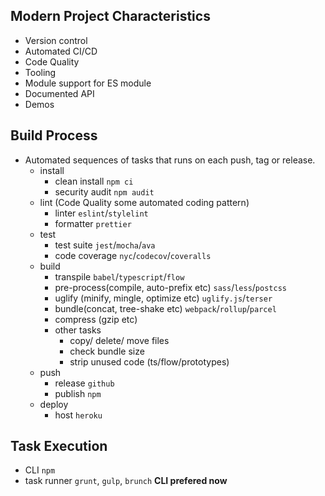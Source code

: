 ## Modern Project Characteristics
- Version control
- Automated CI/CD
- Code Quality
- Tooling
- Module support for ES module
- Documented API
- Demos

## Build Process
- Automated sequences of tasks that runs on each push, tag or release.
	- install
		- clean install `npm ci`
		- security audit `npm audit`
	- lint (Code Quality some automated coding pattern)
		- linter `eslint`/`stylelint`
		- formatter `prettier`
	- test
		- test suite `jest`/`mocha`/`ava`
		- code coverage `nyc`/`codecov`/`coveralls`
	- build
		- transpile `babel`/`typescript`/`flow`
		- pre-process(compile, auto-prefix etc) `sass`/`less`/`postcss`
		- uglify (minify, mingle, optimize etc) `uglify.js`/`terser`
		- bundle(concat, tree-shake etc) `webpack`/`rollup`/`parcel`
		- compress (gzip etc)
		- other tasks
			- copy/ delete/ move files
			- check bundle size
			- strip unused code (ts/flow/prototypes)
	- push
		- release `github`
		- publish `npm`
	- deploy
		- host `heroku`

## Task Execution
- CLI `npm`
- task runner `grunt`, `gulp`, `brunch` **CLI prefered now**